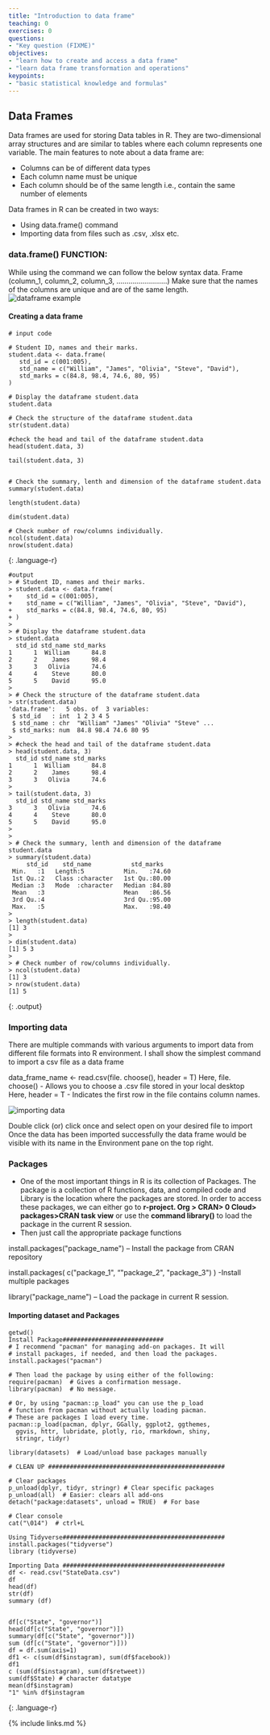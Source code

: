 ```yaml
---
title: "Introduction to data frame"
teaching: 0
exercises: 0
questions:
- "Key question (FIXME)"
objectives:
- "learn how to create and access a data frame"
- "learn data frame transformation and operations"
keypoints:
- "basic statistical knowledge and formulas"
---
```


## Data Frames 

Data frames are used for storing Data tables in R. They are two-dimensional array structures and are similar to tables where each column represents one variable.
The main features to note about a data frame are: 

- Columns can be of different data types 
- Each column name must be unique 
- Each column should be of the same length i.e., contain the same number of elements
 
Data frames in R can be created in two ways: 
- Using data.frame() command 
- Importing data from files such as .csv, .xlsx etc. 

### data.frame() FUNCTION: 
While using the command we can follow the below syntax 
data. Frame (column_1, column_2, column_3, …………………….) 
Make sure that the names of the columns are unique and are of the same length.
![dataframe example](../fig/05-dataframe-example.png)

#### **Creating a data frame**
~~~
# input code

# Student ID, names and their marks.
student.data <- data.frame(
   std_id = c(001:005),
   std_name = c("William", "James", "Olivia", "Steve", "David"),
   std_marks = c(84.8, 98.4, 74.6, 80, 95)
)

# Display the dataframe student.data
student.data

# Check the structure of the dataframe student.data
str(student.data)

#check the head and tail of the dataframe student.data
head(student.data, 3)

tail(student.data, 3)


# Check the summary, lenth and dimension of the dataframe student.data
summary(student.data)

length(student.data)

dim(student.data)

# Check number of row/columns individually.
ncol(student.data)
nrow(student.data)

~~~
{: .language-r}

~~~
#output 
> # Student ID, names and their marks.
> student.data <- data.frame(
+    std_id = c(001:005),
+    std_name = c("William", "James", "Olivia", "Steve", "David"),
+    std_marks = c(84.8, 98.4, 74.6, 80, 95)
+ )
> 
> # Display the dataframe student.data
> student.data
  std_id std_name std_marks
1      1  William      84.8
2      2    James      98.4
3      3   Olivia      74.6
4      4    Steve      80.0
5      5    David      95.0
> 
> # Check the structure of the dataframe student.data
> str(student.data)
'data.frame':	5 obs. of  3 variables:
 $ std_id   : int  1 2 3 4 5
 $ std_name : chr  "William" "James" "Olivia" "Steve" ...
 $ std_marks: num  84.8 98.4 74.6 80 95
> 
> #check the head and tail of the dataframe student.data
> head(student.data, 3)
  std_id std_name std_marks
1      1  William      84.8
2      2    James      98.4
3      3   Olivia      74.6
> 
> tail(student.data, 3)
  std_id std_name std_marks
3      3   Olivia      74.6
4      4    Steve      80.0
5      5    David      95.0
> 
> 
> # Check the summary, lenth and dimension of the dataframe student.data
> summary(student.data)
     std_id    std_name           std_marks    
 Min.   :1   Length:5           Min.   :74.60  
 1st Qu.:2   Class :character   1st Qu.:80.00  
 Median :3   Mode  :character   Median :84.80  
 Mean   :3                      Mean   :86.56  
 3rd Qu.:4                      3rd Qu.:95.00  
 Max.   :5                      Max.   :98.40  
> 
> length(student.data)
[1] 3
> 
> dim(student.data)
[1] 5 3
> 
> # Check number of row/columns individually.
> ncol(student.data)
[1] 3
> nrow(student.data)
[1] 5
~~~
{: .output}
### Importing data 
There are multiple commands with various arguments to import data from different file formats into R environment. I shall show the simplest command to import a csv file as a data frame 

data_frame_name <- read.csv(file. choose(), header = T)
Here, file. choose() - Allows you to choose a .csv file stored in your local desktop
Here, header = T - Indicates the first row in the file contains column names.

![importing data](../fig/06-importing-data.PNG)

Double click (or) click once and select open on your desired file to import 
Once the data has been imported successfully the data frame would be visible with its name in the Environment pane on the top right.

### Packages 

-	One of the most important things in R is its collection of Packages. The package is a collection of R functions, data, and compiled code and Library is the location where the packages are stored. In order to access these packages, we can either go to **r-project. Org > CRAN> 0 Cloud> packages>CRAN task view** or use the **command library()** to load the package in the current R session.
-	Then just call the appropriate package functions 

install.packages("package_name") – Install the package from CRAN repository 

install.packages( c("package_1", “"package_2", "package_3") ) -Install multiple packages

library("package_name") – Load the package in current R session.

#### **Importing dataset and Packages**
~~~
getwd()
Install Package############################
# I recommend "pacman" for managing add-on packages. It will
# install packages, if needed, and then load the packages.
install.packages("pacman")

# Then load the package by using either of the following:
require(pacman)  # Gives a confirmation message.
library(pacman)  # No message.

# Or, by using "pacman::p_load" you can use the p_load
# function from pacman without actually loading pacman.
# These are packages I load every time.
pacman::p_load(pacman, dplyr, GGally, ggplot2, ggthemes, 
  ggvis, httr, lubridate, plotly, rio, rmarkdown, shiny, 
  stringr, tidyr) 

library(datasets)  # Load/unload base packages manually

# CLEAN UP #################################################

# Clear packages
p_unload(dplyr, tidyr, stringr) # Clear specific packages
p_unload(all)  # Easier: clears all add-ons
detach("package:datasets", unload = TRUE)  # For base

# Clear console
cat("\014")  # ctrl+L

Using Tidyverse#############################################
install.packages("tidyverse")
library (tidyverse)

Importing Data #############################################
df <- read.csv("StateData.csv")
df
head(df)
str(df) 
summary (df)


df[c("State", "governor")]
head(df[c("State", "governor")])
summary(df[c("State", "governor")]) 
sum (df[c("State", "governor")]))
df = df.sum(axis=1)
df1 <- c(sum(df$instagram), sum(df$facebook))
df1
c (sum(df$instagram), sum(df$retweet))
sum(df$State) # character datatype
mean(df$instagram)
"1" %in% df$instagram
~~~
{: .language-r}


{% include links.md %}
